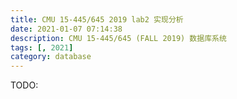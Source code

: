 ```yaml
---
title: CMU 15-445/645 2019 lab2 实现分析
date: 2021-01-07 07:14:38
description: CMU 15-445/645 (FALL 2019) 数据库系统
tags: [, 2021]
category: database
---
```


TODO: